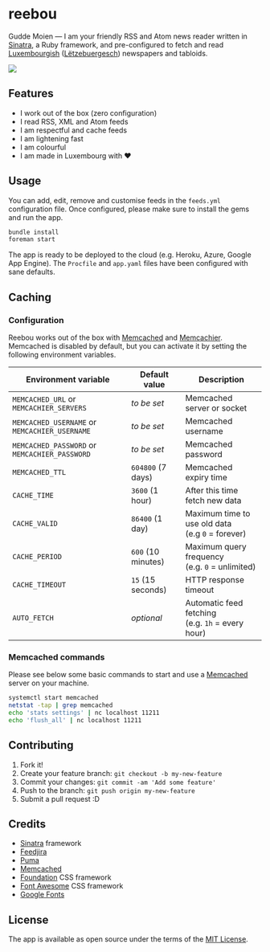 # reebou

Gudde Moien &mdash; I am your friendly RSS and Atom news reader written in [Sinatra](http://www.sinatrarb.com/), a Ruby framework, and pre-configured to fetch and read [Luxembourgish](https://en.wikipedia.org/wiki/Luxembourgish) ([Lëtzebuergesch](https://lb.wikipedia.org/wiki/L%C3%ABtzebuergesch)) newspapers and tabloids.

<img src="https://github.com/schopenhauer/reebou/blob/main/public/images/screenshot-sm.png">

## Features

- I work out of the box (zero configuration)
- I read RSS, XML and Atom feeds
- I am respectful and cache feeds
- I am lightening fast
- I am colourful
- I am made in Luxembourg with :heart:

## Usage

You can add, edit, remove and customise feeds in the `feeds.yml` configuration file. Once configured, please make sure to install the gems and run the app.

```sh
bundle install
foreman start
```

The app is ready to be deployed to the cloud (e.g. Heroku, Azure, Google App Engine). The `Procfile` and `app.yaml` files have been configured with sane defaults.

## Caching

### Configuration

Reebou works out of the box with [Memcached](https://memcached.org/) and [Memcachier](https://www.memcachier.com/). Memcached is disabled by default, but you can activate it by setting the following environment variables.

| Environment variable | Default value | Description |
|-----------| --------------|-------------|
| `MEMCACHED_URL` or `MEMCACHIER_SERVERS` | _to be set_ | Memcached server or socket |
| `MEMCACHED_USERNAME` or `MEMCACHIER_USERNAME` | _to be set_ | Memcached username |
| `MEMCACHED_PASSWORD` or `MEMCACHIER_PASSWORD` | _to be set_ | Memcached password |
| `MEMCACHED_TTL` | `604800` (7 days) | Memcached expiry time |
| `CACHE_TIME` | `3600` (1 hour) | After this time fetch new data |
| `CACHE_VALID` | `86400` (1 day) | Maximum time to use old data<br>(e.g `0` = forever) |
| `CACHE_PERIOD` | `600` (10 minutes) | Maximum query frequency<br>(e.g. `0` = unlimited) |
| `CACHE_TIMEOUT` | `15` (15 seconds) | HTTP response timeout |
| `AUTO_FETCH` | _optional_ | Automatic feed fetching<br>(e.g. `1h` = every hour) |

### Memcached commands

Please see below some basic commands to start and use a [Memcached](https://memcached.org/) server on your machine.

```sh
systemctl start memcached
netstat -tap | grep memcached
echo 'stats settings' | nc localhost 11211
echo 'flush_all' | nc localhost 11211
```

## Contributing

1. Fork it!
2. Create your feature branch: `git checkout -b my-new-feature`
3. Commit your changes: `git commit -am 'Add some feature'`
4. Push to the branch: `git push origin my-new-feature`
5. Submit a pull request :D

## Credits

- [Sinatra](http://www.sinatrarb.com/) framework
- [Feedjira](http://feedjira.com/)
- [Puma](http://puma.io/)
- [Memcached](https://memcached.org/)
- [Foundation](http://foundation.zurb.com/) CSS framework
- [Font Awesome](https://fontawesome.com/) CSS framework
- [Google Fonts](https://fonts.google.com/)

## License

The app is available as open source under the terms of the [MIT License](http://opensource.org/licenses/MIT).
